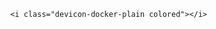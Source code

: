 <link rel="stylesheet" type='text/css' href="https://cdn.jsdelivr.net/gh/devicons/devicon@latest/devicon.min.css" />

            <i class="devicon-docker-plain colored"></i>
          
